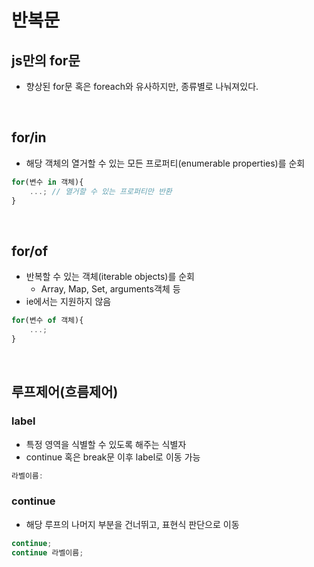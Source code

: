 # 반복문
## js만의 for문
* 향상된 for문 혹은 foreach와 유사하지만, 종류별로 나눠져있다.

<br>

## for/in
* 해당 객체의 열거할 수 있는 모든 프로퍼티(enumerable properties)를 순회

```js
for(변수 in 객체){
    ...; // 열거할 수 있는 프로퍼티만 반환
}
```

<br>

## for/of
* 반복할 수 있는 객체(iterable objects)를 순회
  * Array, Map, Set, arguments객체 등
* ie에서는 지원하지 않음

```js
for(변수 of 객체){
	...;
}
```

<br>

## 루프제어(흐름제어)
### label
* 특정 영역을 식별할 수 있도록 해주는 식별자
* continue 혹은 break문 이후 label로 이동 가능
```js
라벨이름:
```

### continue
* 해당 루프의 나머지 부분을 건너뛰고, 표현식 판단으로 이동
```java
continue;
continue 라벨이름;
```
